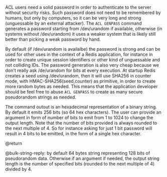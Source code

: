 ACL users need a solid password in order to authenticate to the server without
security risks. Such password does not need to be remembered by humans, but
only by computers, so it can be very long and strong (unguessable by an
external attacker). The `ACL GENPASS` command generates a password starting
from /dev/urandom if available, otherwise (in systems without /dev/urandom) it
uses a weaker system that is likely still better than picking a weak password
by hand.

By default (if /dev/urandom is availalbe) the password is strong and
can be used for other uses in the context of a Redis application, for
instance in order to create unique session identifiers or other kind of
unguessable and not colliding IDs. The password generation is also very cheap
because we don't really ask /de/urandom for bits at every execution. At
startup Redis creates a seed using /dev/urandom, then it will use SHA256
in counter mode, with HMAC-SHA256(seed,counter) as primitive, in order to
create more random bytes as needed. This means that the application developer
should be feel free to abuse `ACL GENPASS` to create as many secure
pseudorandom strings as needed.

The command outout is an hexadecimal representation of a binary string.
By default it emits 256 bits (so 64 hex characters). The user can provide
an argument in form of number of bits to emit from 1 to 1024 to change
the output length. Note that the number of bits provided is always
rounded to the next multiple of 4. So for instance asking for just 1
bit password will result in 4 bits to be emitted, in the form of a single
hex character.

@return

@bulk-string-reply: by default 64 bytes string representing 128 bits of pseudorandom data. Otherwise if an argument if needed, the output string length is the number of specified bits (rounded to the next multiple of 4) divided by 4.
